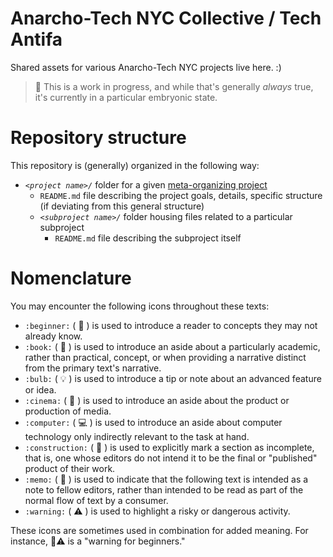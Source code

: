 # Anarcho-Tech NYC Collective / Tech Antifa

Shared assets for various Anarcho-Tech NYC projects live here. :)

> :construction: This is a work in progress, and while that's generally *always* true, it's currently in a particular embryonic state.

# Repository structure

This repository is (generally) organized in the following way:

* *`<project name>/`* folder for a given [meta-organizing project](https://github.com/AnarchoTechNYC/meta/projects)
    * `README.md` file describing the project goals, details, specific structure (if deviating from this general structure)
    * *`<subproject name>/`* folder housing files related to a particular subproject
        * `README.md` file describing the subproject itself

# Nomenclature

You may encounter the following icons throughout these texts:

* `:beginner:` ( :beginner: ) is used to introduce a reader to concepts they may not already know.
* `:book:` ( :book: ) is used to introduce an aside about a particularly academic, rather than practical, concept, or when providing a narrative distinct from the primary text's narrative.
* `:bulb:` ( :bulb: ) is used to introduce a tip or note about an advanced feature or idea.
* `:cinema:` ( :cinema: ) is used to introduce an aside about the product or production of media.
* `:computer:` ( :computer: ) is used to introduce an aside about computer technology only indirectly relevant to the task at hand.
* `:construction:` ( :construction: ) is used to explicitly mark a section as incomplete, that is, one whose editors do not intend it to be the final or "published" product of their work.
* `:memo:` ( :memo: ) is used to indicate that the following text is intended as a note to fellow editors, rather than intended to be read as part of the normal flow of text by a consumer.
* `:warning:` ( :warning: ) is used to highlight a risky or dangerous activity.

These icons are sometimes used in combination for added meaning. For instance, :beginner::warning: is a "warning for beginners." 
